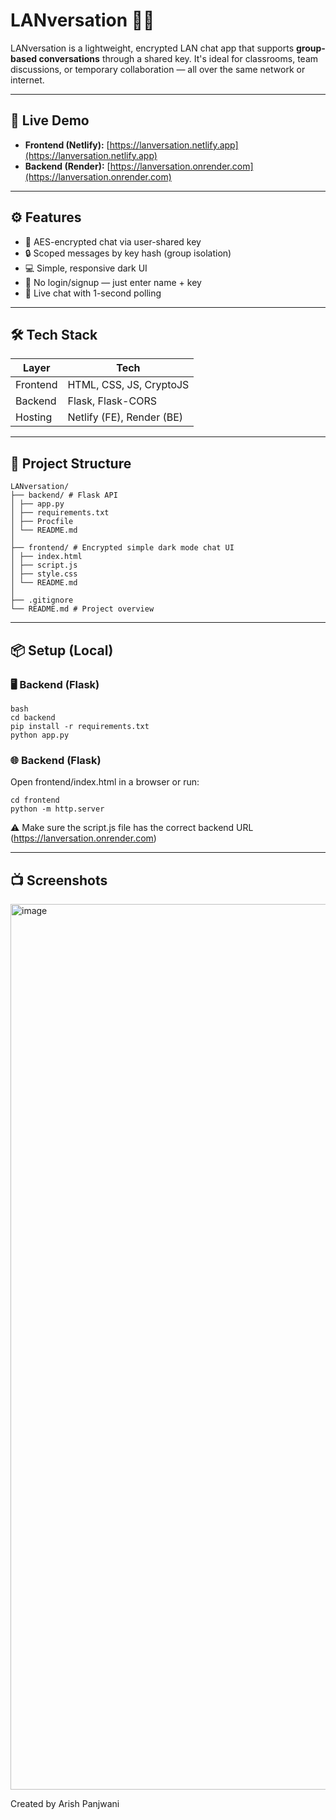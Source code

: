 # LANversation 🔐💬

LANversation is a lightweight, encrypted LAN chat app that supports **group-based conversations** through a shared key. It's ideal for classrooms, team discussions, or temporary collaboration — all over the same network or internet.

---

## 🚀 Live Demo

- **Frontend (Netlify):** [https://lanversation.netlify.app](https://lanversation.netlify.app)
- **Backend (Render):** [https://lanversation.onrender.com](https://lanversation.onrender.com)

---

## ⚙️ Features

- 🔑 AES-encrypted chat via user-shared key
- 🔒 Scoped messages by key hash (group isolation)
- 💻 Simple, responsive dark UI
- 🧠 No login/signup — just enter name + key
- 🔁 Live chat with 1-second polling

---

## 🛠 Tech Stack

| Layer     | Tech                  |
|-----------|------------------------|
| Frontend  | HTML, CSS, JS, CryptoJS |
| Backend   | Flask, Flask-CORS      |
| Hosting   | Netlify (FE), Render (BE) |

---

## 📁 Project Structure

```
LANversation/
├── backend/ # Flask API
│ ├── app.py
│ ├── requirements.txt
│ ├── Procfile
│ └── README.md
│
├── frontend/ # Encrypted simple dark mode chat UI
│ ├── index.html
│ ├── script.js
│ ├── style.css
│ └── README.md
│
├── .gitignore
└── README.md # Project overview
```

---

## 📦 Setup (Local)

### 🖥 Backend (Flask)
```
bash
cd backend
pip install -r requirements.txt
python app.py
```

### 🌐 Backend (Flask)
Open frontend/index.html in a browser or run:
```
cd frontend
python -m http.server
```

⚠️ Make sure the script.js file has the correct backend URL (https://lanversation.onrender.com)

---

## 📺 Screenshots
<img width="1417" alt="image" src="https://github.com/user-attachments/assets/f961da3e-dca5-436a-a036-10e02b954903" />


Created by Arish Panjwani

